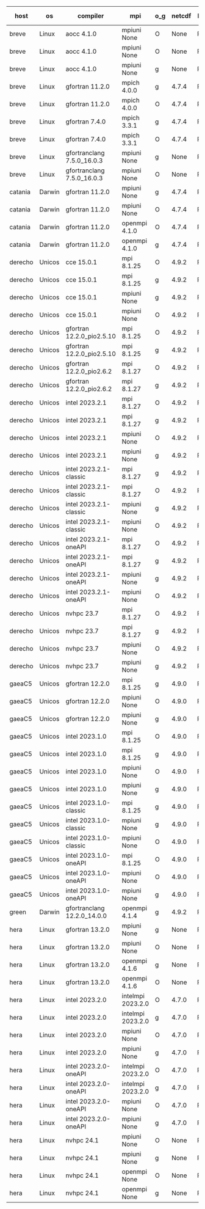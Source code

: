 

| host     | os       | compiler                              | mpi                      | o_g        | netcdf        | build       | u_pass          | u_fail          | s_pass            | s_fail            | e_pass             | e_fail             | nuopc_pass       | nuopc_fail       | artifacts link          |
|----------|----------|---------------------------------------|--------------------------|------------|---------------|-------------|-----------------|-----------------|-------------------|-------------------|--------------------|--------------------|------------------|------------------|-------------------------|
| breve | Linux | aocc 4.1.0 | mpiuni None  | O | None  | PASS | 12415 | 26 | 8 | 0 | 44 | 0 | None | None | <a href="https://github.com/esmf-org/esmf-test-artifacts/tree/c3281ecb8b327b8517bebc2a9c6df17a5f1f82a1/develop/aocc/4.1.0/O/mpiuni/None" target="_blank">c3281ec</a> | 
| breve | Linux | aocc 4.1.0 | mpiuni None  | O | None  | PASS | None | None | None | None | None | None | None | None | <a href="https://github.com/esmf-org/esmf-test-artifacts/tree/f3756748f9c34c560b181ace460b528f88c65d63/develop/aocc/4.1.0/O/mpiuni/None" target="_blank">f375674</a> | 
| breve | Linux | aocc 4.1.0 | mpiuni None  | g | None  | PASS | 12415 | 26 | 8 | 0 | 44 | 0 | None | None | <a href="https://github.com/esmf-org/esmf-test-artifacts/tree/e53af2b25c152c65f71654fd655a9dcb8a7cc702/develop/aocc/4.1.0/g/mpiuni/None" target="_blank">e53af2b</a> | 
| breve | Linux | gfortran 11.2.0 | mpich 4.0.0  | g | 4.7.4  | PASS | 14109 | 0 | 49 | 0 | 81 | 0 | 47 | 0 | <a href="https://github.com/esmf-org/esmf-test-artifacts/tree/d734f720cca62fddd6f68628c4f02f3ffa3c9ef2/develop/gfortran/11.2.0/g/mpich/4.0.0" target="_blank">d734f72</a> | 
| breve | Linux | gfortran 11.2.0 | mpich 4.0.0  | O | 4.7.4  | PASS | 14109 | 0 | 49 | 0 | 81 | 0 | 47 | 0 | <a href="https://github.com/esmf-org/esmf-test-artifacts/tree/9f9d3b1de0dcc5bdea5011ecd1a30a667990d18a/develop/gfortran/11.2.0/O/mpich/4.0.0" target="_blank">9f9d3b1</a> | 
| breve | Linux | gfortran 7.4.0 | mpich 3.3.1  | g | 4.7.4  | PASS | 14109 | 0 | 49 | 0 | 81 | 0 | 47 | 0 | <a href="https://github.com/esmf-org/esmf-test-artifacts/tree/20806741c8adbabf6b65146eb790a4746bee79ca/develop/gfortran/7.4.0/g/mpich/3.3.1" target="_blank">2080674</a> | 
| breve | Linux | gfortran 7.4.0 | mpich 3.3.1  | O | 4.7.4  | PASS | 14109 | 0 | 49 | 0 | 81 | 0 | 47 | 0 | <a href="https://github.com/esmf-org/esmf-test-artifacts/tree/f2c0f502b01d106ed3d9a08a9162f969960265fe/develop/gfortran/7.4.0/O/mpich/3.3.1" target="_blank">f2c0f50</a> | 
| breve | Linux | gfortranclang 7.5.0_16.0.3 | mpiuni None  | g | None  | PASS | 12441 | 0 | 8 | 0 | 44 | 0 | None | None | <a href="https://github.com/esmf-org/esmf-test-artifacts/tree/ba726ef952b68da2ddcc269f8992c557e21d861c/develop/gfortranclang/7.5.0_16.0.3/g/mpiuni/None" target="_blank">ba726ef</a> | 
| breve | Linux | gfortranclang 7.5.0_16.0.3 | mpiuni None  | O | None  | PASS | 12441 | 0 | 8 | 0 | 44 | 0 | None | None | <a href="https://github.com/esmf-org/esmf-test-artifacts/tree/2887933d9787d5f8c47ae5de17fd22d7ddfcdd97/develop/gfortranclang/7.5.0_16.0.3/O/mpiuni/None" target="_blank">2887933</a> | 
| catania | Darwin | gfortran 11.2.0 | mpiuni None  | g | 4.7.4  | PASS | 12441 | 0 | 8 | 0 | 44 | 0 | None | None | <a href="https://github.com/esmf-org/esmf-test-artifacts/tree/a4d73bbbdcf155783363c6ea547a73a1e1d53f00/develop/gfortran/11.2.0/g/mpiuni/None" target="_blank">a4d73bb</a> | 
| catania | Darwin | gfortran 11.2.0 | mpiuni None  | O | 4.7.4  | PASS | 12441 | 0 | 8 | 0 | 44 | 0 | None | None | <a href="https://github.com/esmf-org/esmf-test-artifacts/tree/82870b7151573e0cf5dd6d51aa6f03a37964c058/develop/gfortran/11.2.0/O/mpiuni/None" target="_blank">82870b7</a> | 
| catania | Darwin | gfortran 11.2.0 | openmpi 4.1.0  | O | 4.7.4  | PASS | 14106 | 3 | 49 | 0 | 81 | 0 | 47 | 0 | <a href="https://github.com/esmf-org/esmf-test-artifacts/tree/619bf5d09b8373819dc486ebc81113af8e2b2403/develop/gfortran/11.2.0/O/openmpi/4.1.0" target="_blank">619bf5d</a> | 
| catania | Darwin | gfortran 11.2.0 | openmpi 4.1.0  | g | 4.7.4  | PASS | 14106 | 3 | 49 | 0 | 81 | 0 | 47 | 0 | <a href="https://github.com/esmf-org/esmf-test-artifacts/tree/e0a70fad7e6b97a89d485bcdb8a75741a13a6c4e/develop/gfortran/11.2.0/g/openmpi/4.1.0" target="_blank">e0a70fa</a> | 
| derecho | Unicos | cce 15.0.1 | mpi 8.1.25  | O | 4.9.2  | PASS | 14031 | 78 | 49 | 0 | 81 | 0 | 47 | 0 | <a href="https://github.com/esmf-org/esmf-test-artifacts/tree/56c75373dfb9a6534657abf42a055558a31790e4/develop/cce/15.0.1/O/mpi/8.1.25" target="_blank">56c7537</a> | 
| derecho | Unicos | cce 15.0.1 | mpi 8.1.25  | g | 4.9.2  | PASS | 14033 | 76 | 49 | 0 | 81 | 0 | 47 | 0 | <a href="https://github.com/esmf-org/esmf-test-artifacts/tree/aa819cf34302e1f4c3a393cc3f8334cd7ebc6b29/develop/cce/15.0.1/g/mpi/8.1.25" target="_blank">aa819cf</a> | 
| derecho | Unicos | cce 15.0.1 | mpiuni None  | g | 4.9.2  | PASS | 12365 | 76 | 8 | 0 | 44 | 0 | None | None | <a href="https://github.com/esmf-org/esmf-test-artifacts/tree/3e563c01636346119c50836ad8fb818c5b0f1bb1/develop/cce/15.0.1/g/mpiuni/None" target="_blank">3e563c0</a> | 
| derecho | Unicos | cce 15.0.1 | mpiuni None  | O | 4.9.2  | PASS | 12363 | 78 | 8 | 0 | 44 | 0 | None | None | <a href="https://github.com/esmf-org/esmf-test-artifacts/tree/46287ea1a88300a11e98131b14f356253460e905/develop/cce/15.0.1/O/mpiuni/None" target="_blank">46287ea</a> | 
| derecho | Unicos | gfortran 12.2.0_pio2.5.10 | mpi 8.1.25  | O | 4.9.2  | PASS | 14109 | 0 | 49 | 0 | 81 | 0 | 47 | 0 | <a href="https://github.com/esmf-org/esmf-test-artifacts/tree/4be97a492e126e5b52864b4198c4fa6c5ab997fa/develop/gfortran/12.2.0_pio2.5.10/O/mpi/8.1.25" target="_blank">4be97a4</a> | 
| derecho | Unicos | gfortran 12.2.0_pio2.5.10 | mpi 8.1.25  | g | 4.9.2  | PASS | 14109 | 0 | 49 | 0 | 81 | 0 | 47 | 0 | <a href="https://github.com/esmf-org/esmf-test-artifacts/tree/9833ebd8aa429fe790a50ad3150d81524ff339e0/develop/gfortran/12.2.0_pio2.5.10/g/mpi/8.1.25" target="_blank">9833ebd</a> | 
| derecho | Unicos | gfortran 12.2.0_pio2.6.2 | mpi 8.1.27  | O | 4.9.2  | PASS | 14109 | 0 | 49 | 0 | 81 | 0 | 47 | 0 | <a href="https://github.com/esmf-org/esmf-test-artifacts/tree/34b7ccb2e647eb001c144dc5e359c6148619f337/develop/gfortran/12.2.0_pio2.6.2/O/mpi/8.1.27" target="_blank">34b7ccb</a> | 
| derecho | Unicos | gfortran 12.2.0_pio2.6.2 | mpi 8.1.27  | g | 4.9.2  | PASS | 14109 | 0 | 49 | 0 | 81 | 0 | 47 | 0 | <a href="https://github.com/esmf-org/esmf-test-artifacts/tree/f33c84533d1576fd76c363c511c6d428e2f11976/develop/gfortran/12.2.0_pio2.6.2/g/mpi/8.1.27" target="_blank">f33c845</a> | 
| derecho | Unicos | intel 2023.2.1 | mpi 8.1.27  | O | 4.9.2  | PASS | 14109 | 0 | 49 | 0 | 81 | 0 | 47 | 0 | <a href="https://github.com/esmf-org/esmf-test-artifacts/tree/a3e246babc6f4c782d6e45a63c148221198ed866/develop/intel/2023.2.1/O/mpi/8.1.27" target="_blank">a3e246b</a> | 
| derecho | Unicos | intel 2023.2.1 | mpi 8.1.27  | g | 4.9.2  | PASS | 14109 | 0 | 49 | 0 | 81 | 0 | 47 | 0 | <a href="https://github.com/esmf-org/esmf-test-artifacts/tree/42f37a562eb827588d56489f621d752bc14dd0f4/develop/intel/2023.2.1/g/mpi/8.1.27" target="_blank">42f37a5</a> | 
| derecho | Unicos | intel 2023.2.1 | mpiuni None  | O | 4.9.2  | PASS | 12441 | 0 | 8 | 0 | 44 | 0 | None | None | <a href="https://github.com/esmf-org/esmf-test-artifacts/tree/07292089abd7cbf78ab2f9d4cbd16c6a44a38457/develop/intel/2023.2.1/O/mpiuni/None" target="_blank">0729208</a> | 
| derecho | Unicos | intel 2023.2.1 | mpiuni None  | g | 4.9.2  | PASS | 12441 | 0 | 8 | 0 | 44 | 0 | None | None | <a href="https://github.com/esmf-org/esmf-test-artifacts/tree/e2287a7d9556e3435164247a670fff7a2a630541/develop/intel/2023.2.1/g/mpiuni/None" target="_blank">e2287a7</a> | 
| derecho | Unicos | intel 2023.2.1-classic | mpi 8.1.27  | g | 4.9.2  | PASS | 14109 | 0 | 49 | 0 | 81 | 0 | 47 | 0 | <a href="https://github.com/esmf-org/esmf-test-artifacts/tree/d48195d7dc87caa04aef89a13c8af7755e103d5c/develop/intel/2023.2.1-classic/g/mpi/8.1.27" target="_blank">d48195d</a> | 
| derecho | Unicos | intel 2023.2.1-classic | mpi 8.1.27  | O | 4.9.2  | PASS | 14109 | 0 | 49 | 0 | 81 | 0 | 47 | 0 | <a href="https://github.com/esmf-org/esmf-test-artifacts/tree/6492783d5d949f882d9e7dfa5ba9dece7274e5f5/develop/intel/2023.2.1-classic/O/mpi/8.1.27" target="_blank">6492783</a> | 
| derecho | Unicos | intel 2023.2.1-classic | mpiuni None  | g | 4.9.2  | PASS | 12441 | 0 | 8 | 0 | 44 | 0 | None | None | <a href="https://github.com/esmf-org/esmf-test-artifacts/tree/9b15fdd79ea37e4c29c22721dc7116702143661d/develop/intel/2023.2.1-classic/g/mpiuni/None" target="_blank">9b15fdd</a> | 
| derecho | Unicos | intel 2023.2.1-classic | mpiuni None  | O | 4.9.2  | PASS | 12441 | 0 | 8 | 0 | 44 | 0 | None | None | <a href="https://github.com/esmf-org/esmf-test-artifacts/tree/980b2abf76f23ba26f8d5b288b7ed826ba8231a1/develop/intel/2023.2.1-classic/O/mpiuni/None" target="_blank">980b2ab</a> | 
| derecho | Unicos | intel 2023.2.1-oneAPI | mpi 8.1.27  | O | 4.9.2  | PASS | 14109 | 0 | 48 | 1 | 81 | 0 | 47 | 0 | <a href="https://github.com/esmf-org/esmf-test-artifacts/tree/adce7576d9710ea95923f1c3b6a4e9c6cf6db9df/develop/intel/2023.2.1-oneAPI/O/mpi/8.1.27" target="_blank">adce757</a> | 
| derecho | Unicos | intel 2023.2.1-oneAPI | mpi 8.1.27  | g | 4.9.2  | PASS | 14109 | 0 | 49 | 0 | 81 | 0 | 47 | 0 | <a href="https://github.com/esmf-org/esmf-test-artifacts/tree/44927516a40e756d15b018dac3957ea945d894ce/develop/intel/2023.2.1-oneAPI/g/mpi/8.1.27" target="_blank">4492751</a> | 
| derecho | Unicos | intel 2023.2.1-oneAPI | mpiuni None  | g | 4.9.2  | PASS | 12441 | 0 | 8 | 0 | 44 | 0 | None | None | <a href="https://github.com/esmf-org/esmf-test-artifacts/tree/d6e814e0aa39766175c2a1eda87b64187fe2610f/develop/intel/2023.2.1-oneAPI/g/mpiuni/None" target="_blank">d6e814e</a> | 
| derecho | Unicos | intel 2023.2.1-oneAPI | mpiuni None  | O | 4.9.2  | PASS | 12441 | 0 | 8 | 0 | 44 | 0 | None | None | <a href="https://github.com/esmf-org/esmf-test-artifacts/tree/01dfaf6f5442496287c9a0b84caa85e0d629dae4/develop/intel/2023.2.1-oneAPI/O/mpiuni/None" target="_blank">01dfaf6</a> | 
| derecho | Unicos | nvhpc 23.7 | mpi 8.1.27  | O | 4.9.2  | PASS | 14109 | 0 | 49 | 0 | 81 | 0 | 47 | 0 | <a href="https://github.com/esmf-org/esmf-test-artifacts/tree/dbc619044040234d16922f7a7fc3d1e6d5aa86a9/develop/nvhpc/23.7/O/mpi/8.1.27" target="_blank">dbc6190</a> | 
| derecho | Unicos | nvhpc 23.7 | mpi 8.1.27  | g | 4.9.2  | PASS | 14109 | 0 | 49 | 0 | 81 | 0 | 47 | 0 | <a href="https://github.com/esmf-org/esmf-test-artifacts/tree/95cc76cda8754b9907a3a9c41cd0ec0aea609a4a/develop/nvhpc/23.7/g/mpi/8.1.27" target="_blank">95cc76c</a> | 
| derecho | Unicos | nvhpc 23.7 | mpiuni None  | O | 4.9.2  | PASS | 12441 | 0 | 8 | 0 | 44 | 0 | None | None | <a href="https://github.com/esmf-org/esmf-test-artifacts/tree/27fb391f98860296e7761bacebbaeca620358202/develop/nvhpc/23.7/O/mpiuni/None" target="_blank">27fb391</a> | 
| derecho | Unicos | nvhpc 23.7 | mpiuni None  | g | 4.9.2  | PASS | 12441 | 0 | 8 | 0 | 44 | 0 | None | None | <a href="https://github.com/esmf-org/esmf-test-artifacts/tree/14d58070ea0324f9a21b3eab0fece2bff2f8f336/develop/nvhpc/23.7/g/mpiuni/None" target="_blank">14d5807</a> | 
| gaeaC5 | Unicos | gfortran 12.2.0 | mpi 8.1.25  | g | 4.9.0  | PASS | None | None | None | None | None | None | None | None | <a href="https://github.com/esmf-org/esmf-test-artifacts/tree/47eb0e8a91775406fd033f7a3852293bc6c75ea2/develop/gfortran/12.2.0/g/mpi/8.1.25" target="_blank">47eb0e8</a> | 
| gaeaC5 | Unicos | gfortran 12.2.0 | mpiuni None  | O | 4.9.0  | PASS | 12441 | 0 | 8 | 0 | 44 | 0 | None | None | <a href="https://github.com/esmf-org/esmf-test-artifacts/tree/fdfb378fd2dd5af4abe322a5f8a6d1ea71823948/develop/gfortran/12.2.0/O/mpiuni/None" target="_blank">fdfb378</a> | 
| gaeaC5 | Unicos | gfortran 12.2.0 | mpiuni None  | g | 4.9.0  | PASS | None | None | None | None | None | None | None | None | <a href="https://github.com/esmf-org/esmf-test-artifacts/tree/6380130c13df75d675159f40a4cc71af069f2024/develop/gfortran/12.2.0/g/mpiuni/None" target="_blank">6380130</a> | 
| gaeaC5 | Unicos | intel 2023.1.0 | mpi 8.1.25  | O | 4.9.0  | PASS | None | None | None | None | None | None | None | None | <a href="https://github.com/esmf-org/esmf-test-artifacts/tree/d31eee32d106998564ccc8de6a8684ae19fae278/develop/intel/2023.1.0/O/mpi/8.1.25" target="_blank">d31eee3</a> | 
| gaeaC5 | Unicos | intel 2023.1.0 | mpi 8.1.25  | g | 4.9.0  | PASS | None | None | None | None | None | None | None | None | <a href="https://github.com/esmf-org/esmf-test-artifacts/tree/b5115376a767eaf32296f198db10ce8b38dc765c/develop/intel/2023.1.0/g/mpi/8.1.25" target="_blank">b511537</a> | 
| gaeaC5 | Unicos | intel 2023.1.0 | mpiuni None  | O | 4.9.0  | PASS | 12441 | 0 | 8 | 0 | 44 | 0 | None | None | <a href="https://github.com/esmf-org/esmf-test-artifacts/tree/29d18c7c0b4c685144fbb9fd88c10168ced0b387/develop/intel/2023.1.0/O/mpiuni/None" target="_blank">29d18c7</a> | 
| gaeaC5 | Unicos | intel 2023.1.0 | mpiuni None  | g | 4.9.0  | PASS | 12441 | 0 | 8 | 0 | 44 | 0 | None | None | <a href="https://github.com/esmf-org/esmf-test-artifacts/tree/f78f7f517825b42dfaede63742ff8ef7fa8b057c/develop/intel/2023.1.0/g/mpiuni/None" target="_blank">f78f7f5</a> | 
| gaeaC5 | Unicos | intel 2023.1.0-classic | mpi 8.1.25  | g | 4.9.0  | PASS | None | None | None | None | None | None | None | None | <a href="https://github.com/esmf-org/esmf-test-artifacts/tree/0277cec7228782e42c3e176a35f1df23f3a1f04d/develop/intel/2023.1.0-classic/g/mpi/8.1.25" target="_blank">0277cec</a> | 
| gaeaC5 | Unicos | intel 2023.1.0-classic | mpiuni None  | g | 4.9.0  | PASS | 12441 | 0 | 8 | 0 | 44 | 0 | None | None | <a href="https://github.com/esmf-org/esmf-test-artifacts/tree/c34c3c975dd40e4dd4359224580b67d43ab98fe2/develop/intel/2023.1.0-classic/g/mpiuni/None" target="_blank">c34c3c9</a> | 
| gaeaC5 | Unicos | intel 2023.1.0-classic | mpiuni None  | O | 4.9.0  | PASS | 12441 | 0 | 8 | 0 | 44 | 0 | None | None | <a href="https://github.com/esmf-org/esmf-test-artifacts/tree/895288055f040088f2b7fbc2183a4bcc7fc25bca/develop/intel/2023.1.0-classic/O/mpiuni/None" target="_blank">8952880</a> | 
| gaeaC5 | Unicos | intel 2023.1.0-oneAPI | mpi 8.1.25  | O | 4.9.0  | PASS | 14109 | 0 | 48 | 1 | 81 | 0 | 37 | 10 | <a href="https://github.com/esmf-org/esmf-test-artifacts/tree/ea96490ba65a71b8a392445dd5c48d779f4f31e5/develop/intel/2023.1.0-oneAPI/O/mpi/8.1.25" target="_blank">ea96490</a> | 
| gaeaC5 | Unicos | intel 2023.1.0-oneAPI | mpiuni None  | O | 4.9.0  | PASS | 12441 | 0 | 8 | 0 | 44 | 0 | None | None | <a href="https://github.com/esmf-org/esmf-test-artifacts/tree/b02af610f3fcd0e269e5c0d69c94a21199b6ad89/develop/intel/2023.1.0-oneAPI/O/mpiuni/None" target="_blank">b02af61</a> | 
| gaeaC5 | Unicos | intel 2023.1.0-oneAPI | mpiuni None  | g | 4.9.0  | PASS | None | None | None | None | None | None | None | None | <a href="https://github.com/esmf-org/esmf-test-artifacts/tree/9bc752e5ee37bbc00e17c190286ff01dd68728a5/develop/intel/2023.1.0-oneAPI/g/mpiuni/None" target="_blank">9bc752e</a> | 
| green | Darwin | gfortranclang 12.2.0_14.0.0 | openmpi 4.1.4  | g | 4.9.2  | PASS | None | None | None | None | None | None | None | None | <a href="https://github.com/esmf-org/esmf-test-artifacts/tree/8755ed576d3b29144f336058306151f043c71b24/develop/gfortranclang/12.2.0_14.0.0/g/openmpi/4.1.4" target="_blank">8755ed5</a> | 
| hera | Linux | gfortran 13.2.0 | mpiuni None  | g | None  | PASS | 12441 | 0 | 8 | 0 | 44 | 0 | None | None | <a href="https://github.com/esmf-org/esmf-test-artifacts/tree/673911aacc42645357668dfd81ca43d7d5ad8fac/develop/gfortran/13.2.0/g/mpiuni/None" target="_blank">673911a</a> | 
| hera | Linux | gfortran 13.2.0 | mpiuni None  | O | None  | PASS | 12441 | 0 | 8 | 0 | 44 | 0 | None | None | <a href="https://github.com/esmf-org/esmf-test-artifacts/tree/dd0191f37a43d9f931119f678dc388bc81e405cc/develop/gfortran/13.2.0/O/mpiuni/None" target="_blank">dd0191f</a> | 
| hera | Linux | gfortran 13.2.0 | openmpi 4.1.6  | g | None  | PASS | 14109 | 0 | 49 | 0 | 81 | 0 | 47 | 0 | <a href="https://github.com/esmf-org/esmf-test-artifacts/tree/80ac813fca4276e09765cf0eca7dd5547cbf8e62/develop/gfortran/13.2.0/g/openmpi/4.1.6" target="_blank">80ac813</a> | 
| hera | Linux | gfortran 13.2.0 | openmpi 4.1.6  | O | None  | PASS | 14109 | 0 | 49 | 0 | 81 | 0 | 47 | 0 | <a href="https://github.com/esmf-org/esmf-test-artifacts/tree/e14b7f6de5607519e2b1d45e68494644219cddaf/develop/gfortran/13.2.0/O/openmpi/4.1.6" target="_blank">e14b7f6</a> | 
| hera | Linux | intel 2023.2.0 | intelmpi 2023.2.0  | O | 4.7.0  | PASS | 14109 | 0 | 49 | 0 | 81 | 0 | 47 | 0 | <a href="https://github.com/esmf-org/esmf-test-artifacts/tree/b4f29675786207045d613dfd441f4830a7ca3c25/develop/intel/2023.2.0/O/intelmpi/2023.2.0" target="_blank">b4f2967</a> | 
| hera | Linux | intel 2023.2.0 | intelmpi 2023.2.0  | g | 4.7.0  | PASS | 14109 | 0 | 49 | 0 | 81 | 0 | 47 | 0 | <a href="https://github.com/esmf-org/esmf-test-artifacts/tree/9d72583cee9172b4c2af1892f94d348ca312a1c9/develop/intel/2023.2.0/g/intelmpi/2023.2.0" target="_blank">9d72583</a> | 
| hera | Linux | intel 2023.2.0 | mpiuni None  | O | 4.7.0  | PASS | 12441 | 0 | 8 | 0 | 44 | 0 | None | None | <a href="https://github.com/esmf-org/esmf-test-artifacts/tree/2a99dfdfbcb82d0fdebbacc11065e211ae84f241/develop/intel/2023.2.0/O/mpiuni/None" target="_blank">2a99dfd</a> | 
| hera | Linux | intel 2023.2.0 | mpiuni None  | g | 4.7.0  | PASS | 12441 | 0 | 8 | 0 | 44 | 0 | None | None | <a href="https://github.com/esmf-org/esmf-test-artifacts/tree/ff6983753d8eed310240b8cc8b08e96031b7a239/develop/intel/2023.2.0/g/mpiuni/None" target="_blank">ff69837</a> | 
| hera | Linux | intel 2023.2.0-oneAPI | intelmpi 2023.2.0  | O | 4.7.0  | PASS | 14109 | 0 | 48 | 1 | 81 | 0 | 47 | 0 | <a href="https://github.com/esmf-org/esmf-test-artifacts/tree/d992ceda2f77956c610431b0e1d8a5de92985cd4/develop/intel/2023.2.0-oneAPI/O/intelmpi/2023.2.0" target="_blank">d992ced</a> | 
| hera | Linux | intel 2023.2.0-oneAPI | intelmpi 2023.2.0  | g | 4.7.0  | PASS | 14109 | 0 | 49 | 0 | 81 | 0 | 47 | 0 | <a href="https://github.com/esmf-org/esmf-test-artifacts/tree/b7600a71e52c0961aadb4ab28942be13a80e7bb8/develop/intel/2023.2.0-oneAPI/g/intelmpi/2023.2.0" target="_blank">b7600a7</a> | 
| hera | Linux | intel 2023.2.0-oneAPI | mpiuni None  | O | 4.7.0  | PASS | 12441 | 0 | 8 | 0 | 44 | 0 | None | None | <a href="https://github.com/esmf-org/esmf-test-artifacts/tree/63499d973d5a51bb088748ae556665b0408bd56f/develop/intel/2023.2.0-oneAPI/O/mpiuni/None" target="_blank">63499d9</a> | 
| hera | Linux | intel 2023.2.0-oneAPI | mpiuni None  | g | 4.7.0  | PASS | 12441 | 0 | 8 | 0 | 44 | 0 | None | None | <a href="https://github.com/esmf-org/esmf-test-artifacts/tree/d2794784f8d2fe18b60a5ecf10372c022f676735/develop/intel/2023.2.0-oneAPI/g/mpiuni/None" target="_blank">d279478</a> | 
| hera | Linux | nvhpc 24.1 | mpiuni None  | O | None  | PASS | 12441 | 0 | 8 | 0 | 44 | 0 | None | None | <a href="https://github.com/esmf-org/esmf-test-artifacts/tree/a2c533f3d8678631647bdf895fcccee19fe46d21/develop/nvhpc/24.1/O/mpiuni/None" target="_blank">a2c533f</a> | 
| hera | Linux | nvhpc 24.1 | mpiuni None  | g | None  | PASS | 12441 | 0 | 8 | 0 | 44 | 0 | None | None | <a href="https://github.com/esmf-org/esmf-test-artifacts/tree/a1c7bccefcd2b24a3dc25e3b6a23eced78721f22/develop/nvhpc/24.1/g/mpiuni/None" target="_blank">a1c7bcc</a> | 
| hera | Linux | nvhpc 24.1 | openmpi None  | O | None  | PASS | 14109 | 0 | 49 | 0 | 81 | 0 | 47 | 0 | <a href="https://github.com/esmf-org/esmf-test-artifacts/tree/b739a670a92a7897caa0f5854fd3ac0c41a780e4/develop/nvhpc/24.1/O/openmpi/None" target="_blank">b739a67</a> | 
| hera | Linux | nvhpc 24.1 | openmpi None  | g | None  | PASS | 14109 | 0 | 49 | 0 | 81 | 0 | 47 | 0 | <a href="https://github.com/esmf-org/esmf-test-artifacts/tree/fa9f08d8c8cd64a6bc9a5afaeb45ff266bd378be/develop/nvhpc/24.1/g/openmpi/None" target="_blank">fa9f08d</a> | 
